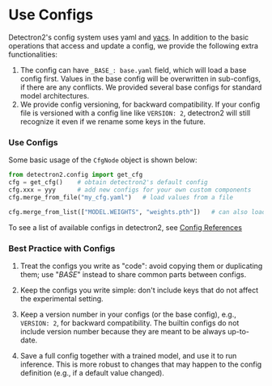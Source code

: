 # Use Configs

Detectron2's config system uses yaml and [yacs](https://github.com/rbgirshick/yacs).
In addition to the basic operations that access and update a config, we provide
the following extra functionalities:

1. The config can have `_BASE_: base.yaml` field, which will load a base config first.
   Values in the base config will be overwritten in sub-configs, if there are any conflicts.
   We provided several base configs for standard model architectures.
2. We provide config versioning, for backward compatibility.
   If your config file is versioned with a config line like `VERSION: 2`,
   detectron2 will still recognize it even if we rename some keys in the future.

### Use Configs

Some basic usage of the `CfgNode` object is shown below:
```python
from detectron2.config import get_cfg
cfg = get_cfg()    # obtain detectron2's default config
cfg.xxx = yyy      # add new configs for your own custom components
cfg.merge_from_file("my_cfg.yaml")   # load values from a file

cfg.merge_from_list(["MODEL.WEIGHTS", "weights.pth"])   # can also load values from a list of str
```

To see a list of available configs in detectron2, see [Config References](../modules/config.html#config-references)


### Best Practice with Configs

1. Treat the configs you write as "code": avoid copying them or duplicating them; use "_BASE_"
   instead to share common parts between configs.

2. Keep the configs you write simple: don't include keys that do not affect the experimental setting.

3. Keep a version number in your configs (or the base config), e.g., `VERSION: 2`,
   for backward compatibility.
   The builtin configs do not include version number because they are meant to
   be always up-to-date.

4. Save a full config together with a trained model, and use it to run inference.
   This is more robust to changes that may happen to the config definition
   (e.g., if a default value changed).
